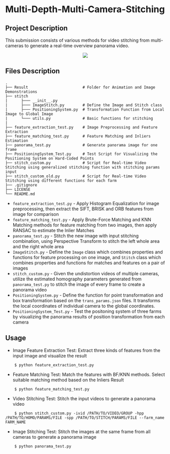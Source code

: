 # Multi-Depth-Multi-Camera-Stitching

## Project Description

This submission consists of various methods for video stitching from multi-cameras to generate a real-time overview panorama video. 

<div align=center>
<img src="https://github.com/Kyle-Xu001/Multi-Depth-Multi-Camera-Stitching/blob/main/Result/panaroma.gif" controls="controls" muted="muted"/>
</div>

## Files Description
    .
    ├── Result                        # Folder for Animation and Image Demonstrations
    ├── stitch
    |      ├─── __init__.py
    |      ├─── ImageStitch.py        # Define the Image and Stitch class
    |      ├─── PositioningSystem.py  # Transformation Function from Local Image to Global Image
    |      └─── utils.py              # Basic functions for stitching
    |
    ├── feature_extraction_test.py    # Image Preprocessing and Feature Extraction
    ├── feature_matching_test.py      # Feature Matching and Inliers Estimation
    ├── panorama_test.py              # Generate panorama image for one frame
    ├── PositioningSystem_Test.py     # Test Script for Visualizing the Positioning System on Hard-Coded Points
    ├── stitch_custom.py              # Script for Real-time Video Stitching using generalized stitching function with stitching params input
    ├── stitch_custom_old.py          # Script for Real-time Video Stitching using different functions for each farm
    ├── .gitignore
    ├── LICENSE
    └── README.md

- `feature_extraction_test.py` - Apply Histogram Equalization for image preprocessing, then extract the SIFT, BRISK and ORB features from image for comparison
- `feature_matching_test.py` - Apply Brute-Force Matching and KNN Matching methods for feature matching from two images, then apply RANSAC to estimate the Inlier Matches
- `panorama_test.py` - Stitch the new image with input stitching combination, using Perspective Transform to stitch the left whole area and the right whole area
- `ImageStitch.py` - Define the `Image` class which combines properties and functions for feature processing on one image, and `Stitch` class which combines properties and functions for matches and features on a pair of images
- `stitch_custom.py` - Given the undistortion videos of multiple cameras, utilize the estimated homography parameters generated from `panorama_test.py` to stitch the image of every frame to create a panorama video
- `PositioningSystem.py` - Define the function for point transformation and box transformation based on the `trans_params.json` files. It transforms the local coordinates of individual camera to the global coordinates.
- `PositioningSystem_Test.py` - Test the positoning system of three farms by visualizing the panorama results of position transformation from each camera

## Usage
- Image Feature Extraction Test: Extract three kinds of features from the input image and visualize the result
```
    $ python feature_extraction_test.py
```
- Feature Matching Test: Match the features with BF/KNN methods. Select suitable matching method based on the Inliers Result
```
    $ python feature_matching_test.py
```
- Video Stitching Test: Stitch the input videos to generate a panorama video
```
    $ python stitch_custom.py -ivid /PATH/TO/VIDEO/GROUP -hpp /PATH/TO/HOMO/PARAMS/FILE -spp /PATH/TO/STITCH/PARAMS/FILE --farm_name FARM_NAME
```
- Image Stitching Test: Stitch the images at the same frame from all cameras to generate a panorama image
```
    $ python panorama_test.py
```